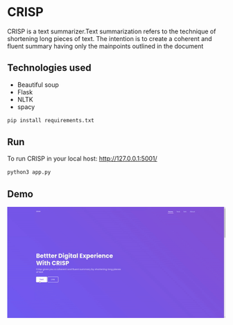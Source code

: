 # CRISP
CRISP is a text summarizer.Text summarization refers to the technique of shortening long pieces of text. 
The intention is to create a coherent and fluent summary having only the mainpoints outlined in the document

## Technologies used
- Beautiful soup
- Flask
- NLTK
- spacy

```bash
pip install requirements.txt
```
## Run
To run CRISP in your local host: http://127.0.0.1:5001/

```python
python3 app.py
```
## Demo

![test image size](/gif/demo.gif)
